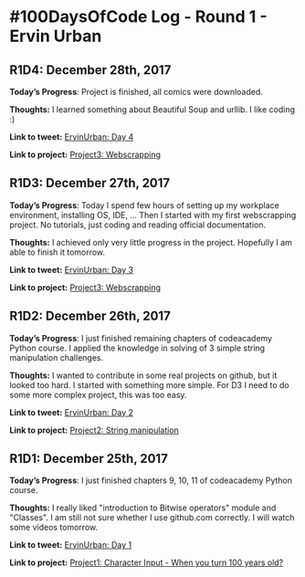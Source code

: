 # #100DaysOfCode Log - Round 1 - Ervin Urban

<h2 align=”center”>
R1D4: December 28th, 2017
</h2>

**Today’s Progress**: Project is finished, all comics were downloaded.

**Thoughts:** I learned something about Beautiful Soup and urllib. I like coding :)

**Link to tweet:** [ErvinUrban: Day 4](https://twitter.com/ErvinUrban/status/946124965258186754)

**Link to project:** [Project3: Webscrapping](https://gist.github.com/ErvinUrban/437ed49e2b9f75a4cadf0df0551c9baf)

<h2 align=”center”>
R1D3: December 27th, 2017
</h2>

**Today’s Progress**: Today I spend few hours of setting up my workplace environment, installing OS, IDE, ... Then I started with my first webscrapping project. No tutorials, just coding and reading official documentation.

**Thoughts:** I achieved only very little progress in the project. Hopefully I am able to finish it tomorrow.

**Link to tweet:** [ErvinUrban: Day 3](https://twitter.com/ErvinUrban/status/946124965258186754)

**Link to project:** [Project3: Webscrapping](https://gist.github.com/ErvinUrban/437ed49e2b9f75a4cadf0df0551c9baf)

<h2 align=”center”>
R1D2: December 26th, 2017
</h2>

**Today’s Progress**: I just finished remaining chapters of codeacademy Python course. I applied the knowledge in solving of 3 simple string manipulation challenges.

**Thoughts:** I wanted to contribute in some real projects on github, but it looked too hard. I started with something more simple. For D3 I need to do some more complex project, this was too easy.

**Link to tweet:** [ErvinUrban: Day 2](https://twitter.com/ErvinUrban/status/945646136530030594)

**Link to project:** [Project2: String manipulation](https://gist.github.com/ErvinUrban/7a164d681918abc53c38676b05959367)

<h2 align=”center”>
R1D1: December 25th, 2017
</h2>

**Today’s Progress**: I just finished chapters 9, 10, 11 of codeacademy Python course.

**Thoughts:** I really liked "introduction to Bitwise operators" module and "Classes". I am still not sure whether I use github.com correctly. I will watch some videos tomorrow.

**Link to tweet:** [ErvinUrban: Day 1](https://twitter.com/ErvinUrban/status/945400128965369857)

**Link to project:** [Project1: Character Input - When you turn 100 years old?](https://gist.github.com/ErvinUrban/57906a7637e5a943e3943159788fe4aa)
